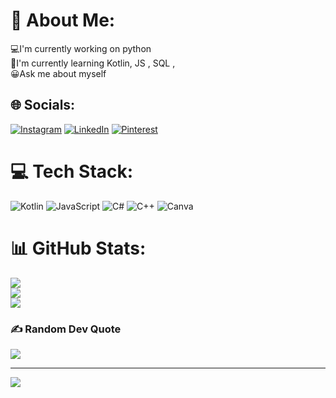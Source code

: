 # 💫 About Me:
💻I'm currently working on python <br>👾I'm currently learning  Kotlin, JS , SQL , <br>😀Ask me about myself<br>


## 🌐 Socials:
[![Instagram](https://img.shields.io/badge/Instagram-%23E4405F.svg?logo=Instagram&logoColor=white)](https://instagram.com/@Buddyx07) [![LinkedIn](https://img.shields.io/badge/LinkedIn-%230077B5.svg?logo=linkedin&logoColor=white)](https://linkedin.com/in/@prashantrathod741) [![Pinterest](https://img.shields.io/badge/Pinterest-%23E60023.svg?logo=Pinterest&logoColor=white)](https://pinterest.com/@prashantrathod741) 

# 💻 Tech Stack:
![Kotlin](https://img.shields.io/badge/kotlin-%237F52FF.svg?style=for-the-badge&logo=kotlin&logoColor=white) ![JavaScript](https://img.shields.io/badge/javascript-%23323330.svg?style=for-the-badge&logo=javascript&logoColor=%23F7DF1E) ![C#](https://img.shields.io/badge/c%23-%23239120.svg?style=for-the-badge&logo=csharp&logoColor=white) ![C++](https://img.shields.io/badge/c++-%2300599C.svg?style=for-the-badge&logo=c%2B%2B&logoColor=white) ![Canva](https://img.shields.io/badge/Canva-%2300C4CC.svg?style=for-the-badge&logo=Canva&logoColor=white)
# 📊 GitHub Stats:
![](https://github-readme-stats.vercel.app/api?username=Buddyx07&theme=dark&hide_border=false&include_all_commits=false&count_private=false)<br/>
![](https://github-readme-streak-stats.herokuapp.com/?user=Buddyx07&theme=dark&hide_border=false)<br/>
![](https://github-readme-stats.vercel.app/api/top-langs/?username=Buddyx07&theme=dark&hide_border=false&include_all_commits=false&count_private=false&layout=compact)

### ✍️ Random Dev Quote
![](https://quotes-github-readme.vercel.app/api?type=horizontal&theme=radical)

---
[![](https://visitcount.itsvg.in/api?id=Buddyx07&icon=2&color=0)](https://visitcount.itsvg.in)

<!-- Proudly created with GPRM ( https://gprm.itsvg.in ) -->
